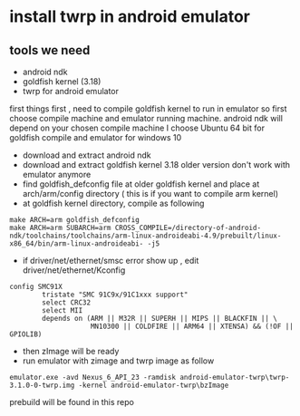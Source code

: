 # install twrp in android emulator

## tools we need
- android ndk
- goldfish kernel (3.18)
- twrp for android emulator


first things first , need to compile goldfish kernel to run in emulator
so first choose compile machine and emulator running machine.
android ndk will depend on your chosen compile machine
I choose Ubuntu 64 bit for goldfish compile and emulator for windows 10
- download and extract android ndk
- download and extract goldfish kernel 3.18 older version don't work with emulator anymore
- find goldfish_defconfig file at older goldfish kernel and place at arch/arm/config directory ( this is if you want to compile arm kernel)
- at goldfish kernel directory, compile as following
```
make ARCH=arm goldfish_defconfig
make ARCH=arm SUBARCH=arm CROSS_COMPILE=/directory-of-android-ndk/toolchains/toolchains/arm-linux-androideabi-4.9/prebuilt/linux-x86_64/bin/arm-linux-androideabi- -j5
```

- if driver/net/ethernet/smsc error show up , edit driver/net/ethernet/Kconfig 
```
config SMC91X
        tristate "SMC 91C9x/91C1xxx support"
        select CRC32
        select MII
        depends on (ARM || M32R || SUPERH || MIPS || BLACKFIN || \
                    MN10300 || COLDFIRE || ARM64 || XTENSA) && (!OF || GPIOLIB)
```
- then zImage will be ready
- run emulator with zimage and twrp image as follow
```
emulator.exe -avd Nexus_6_API_23 -ramdisk android-emulator-twrp\twrp-3.1.0-0-twrp.img -kernel android-emulator-twrp\bzImage
```
prebuild will be found in this repo
